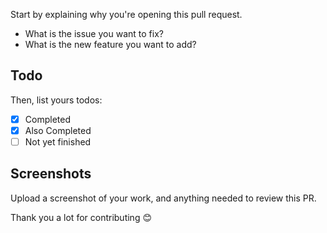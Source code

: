 Start by explaining why you're opening this pull request.

- What is the issue you want to fix?
- What is the new feature you want to add?

## Todo

Then, list yours todos:

- [x] Completed
- [x] Also Completed
- [ ] Not yet finished

## Screenshots

Upload a screenshot of your work, and anything needed to review this PR.

Thank you a lot for contributing 😊
